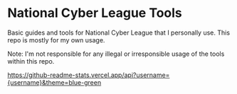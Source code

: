 # National Cyber League Tools

Basic guides and tools for National Cyber League that I personally use. This repo is mostly for my own usage.

Note: I'm not responsible for any illegal or irresponsible usage of the tools within this repo.

https://github-readme-stats.vercel.app/api?username={username}&theme=blue-green
